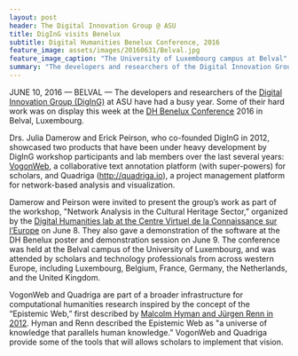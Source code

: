 ```yaml
---
layout: post
header: The Digital Innovation Group @ ASU
title: DigInG visits Benelux
subtitle: Digital Humanities Benelux Conference, 2016
feature_image: assets/images/20160631/Belval.jpg
feature_image_caption: "The University of Luxembourg campus at Belval"
summary: "The developers and researchers of the Digital Innovation Group (DigInG) at ASU have had a busy year. Some of their hard work was on display this week at the DH Benelux Conference 2016 in Belval, Luxembourg."
---
```


JUNE 10, 2016 — BELVAL — The developers and researchers of the [Digital Innovation Group (DigInG)](http://diging.asu.edu) at ASU have had a busy year. Some of their hard work was on display this week at the [DH Benelux Conference](http://www.dhbenelux.org/) 2016 in Belval, Luxembourg.

Drs. Julia Damerow and Erick Peirson, who co-founded DigInG in 2012, showcased two products that have been under heavy development by DigInG workshop participants and lab members over the last several years: [VogonWeb](http://vogonweb.net), a collaborative text annotation platform (with super-powers) for scholars, and Quadriga (http://quadriga.io), a project management platform for network-based analysis and visualization.

Damerow and Peirson were invited to present the group’s work as part of the workshop, "Network Analysis in the Cultural Heritage Sector,” organized by the [Digital Humanities lab at the Centre Virtuel de la Connaissance sur l’Europe](http://cvcedhlab.hypotheses.org/) on June 8. They also gave a demonstration of the software at the DH Benelux poster and demonstration session on June 9. The conference was held at the Belval campus of the University of Luxembourg, and was attended by scholars and technology professionals from across western Europe, including Luxembourg, Belgium, France, Germany, the Netherlands, and the United Kingdom.

VogonWeb and Quadriga are part of a broader infrastructure for computational humanities research inspired by the concept of the “Epistemic Web,” first described by [Malcolm Hyman and Jürgen Renn in 2012](http://www.edition-open-access.de/studies/1/36/index.html). Hyman and Renn described the Epistemic Web as "a universe of knowledge that parallels human knowledge.” VogonWeb and Quadriga provide some of the tools that will allows scholars to implement that vision.
